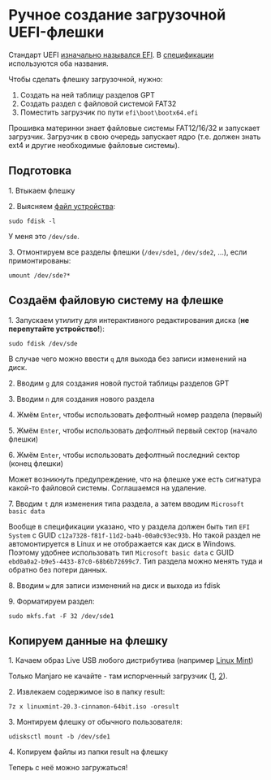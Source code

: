 # Ручное создание загрузочной UEFI-флешки

Стандарт UEFI [изначально назывался EFI](https://ru.wikipedia.org/wiki/Extensible_Firmware_Interface).
В [спецификации](https://uefi.org/specifications) используются оба названия.

Чтобы сделать флешку загрузочной, нужно:
1. Создать на ней таблицу разделов GPT
2. Создать раздел с файловой системой FAT32
3. Поместить загрузчик по пути `efi\boot\bootx64.efi`

Прошивка материнки знает файловые системы FAT12/16/32 и запускает загрузчик.
Загрузчик в свою очередь запускает ядро (т.е. должен знать ext4 и другие необходимые файловые системы).

## Подготовка

1\. Втыкаем флешку

2\. Выясняем [файл устройства](https://ru.wikipedia.org/wiki/Специальный_файл_устройства):

```
sudo fdisk -l
```

У меня это `/dev/sde`.

3\. Отмонтируем все разделы флешки (`/dev/sde1`, `/dev/sde2`, ...), если примонтированы:

```
umount /dev/sde?*
```

## Создаём файловую систему на флешке

1\. Запускаем утилиту для интерактивного редактирования диска (**не перепутайте устройство!**): 

```
sudo fdisk /dev/sde
```

В случае чего можно ввести `q` для выхода без записи изменений на диск.

2\. Вводим `g` для создания новой пустой таблицы разделов GPT

3\. Вводим `n` для создания нового раздела

4\. Жмём `Enter`, чтобы использовать дефолтный номер раздела (первый)

5\. Жмём `Enter`, чтобы использовать дефолтный первый сектор (начало флешки)

6\. Жмём `Enter`, чтобы использовать дефолтный последний сектор (конец флешки)

Может возникнуть предупреждение, что на флешке уже есть сигнатура какой-то файловой системы. Соглашаемся на удаление.

7\. Вводим `t` для изменения типа раздела, а затем вводим `Microsoft basic data`

Вообще в спецификации указано, что у раздела должен быть тип `EFI System` с GUID `c12a7328-f81f-11d2-ba4b-00a0c93ec93b`.
Но такой раздел не автомонтируется в Linux и не отображается как диск в Windows.
Поэтому удобнее использовать тип `Microsoft basic data` с GUID `ebd0a0a2-b9e5-4433-87c0-68b6b72699c7`.
Тип раздела можно менять туда и обратно без потери данных.

8\. Вводим `w` для записи изменений на диск и выхода из fdisk

9\. Форматируем раздел:

```
sudo mkfs.fat -F 32 /dev/sde1
```

## Копируем данные на флешку

1\. Качаем образ Live USB любого дистрибутива (например [Linux Mint](https://www.linuxmint.com/download.php))

Только Manjaro не качайте - там испорченный загрузчик
([1](https://forum.manjaro.org/t/the-iso-files-have-not-been-made-compatible-with-iso-file-copy-mode/77394),
[2](https://github.com/pbatard/rufus/wiki/FAQ#GRUB)).

2\. Извлекаем содержимое iso в папку result:

```
7z x linuxmint-20.3-cinnamon-64bit.iso -oresult
```

3\. Монтируем флешку от обычного пользователя:

```
udisksctl mount -b /dev/sde1
```

4\. Копируем файлы из папки result на флешку

Теперь с неё можно загружаться!
